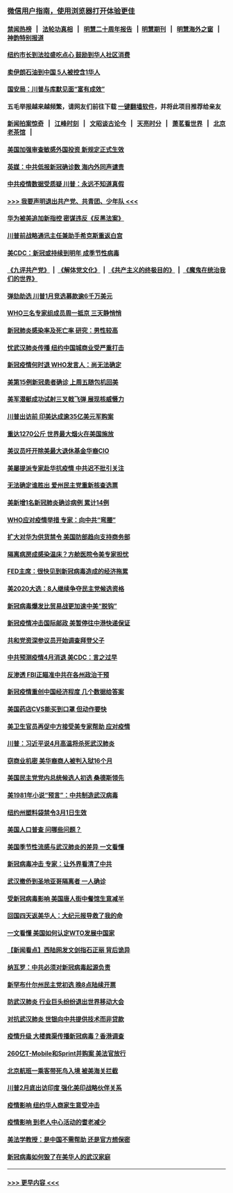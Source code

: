 ### [微信用户指南，使用浏览器打开体验更佳](https://github.com/gfw-breaker/banned-news1/blob/master/indexes/wechat-guide.md?t=0)
#### [禁闻热榜](热点新闻.md?t=0)  &nbsp;&nbsp;|&nbsp;&nbsp; [法轮功真相](https://github.com/gfw-breaker/truth/blob/master/README.md?t=0) &nbsp;&nbsp;|&nbsp;&nbsp; [明慧二十周年报告](https://github.com/gfw-breaker/mh-reports/blob/master/README.md?t=0) &nbsp;&nbsp;|&nbsp;&nbsp;[明慧期刊](https://github.com/gfw-breaker/mh-qikan) &nbsp;&nbsp;|&nbsp;&nbsp; [明慧海外之窗](https://github.com/gfw-breaker/mh-news/blob/master/README.md?t=0) &nbsp;&nbsp;|&nbsp;&nbsp; [神韵特别报道](https://github.com/gfw-breaker/mh-news/blob/master/shenyun.md?t=0)
#### [纽约市长到法拉盛吃点心  鼓励到华人社区消费](../pages/nsc412/n11868197.md?t=02141722) 
#### [卖伊朗石油到中国  5人被控含1华人](../pages/nsc412/n11867988.md?t=02141722) 
#### [国安局：川普与库默见面“富有成效”](../pages/nsc412/n11867976.md?t=02141722) 
#### 五毛举报越来越频繁，请网友们前往下载 [一键翻墙软件](https://github.com/gfw-breaker/ssr-accounts)，并将此项目推荐给亲友
#### [新闻拍案惊奇](https://github.com/gfw-breaker/banned-news1/blob/master/pages/link4.md) &nbsp;&nbsp;|&nbsp;&nbsp; [江峰时刻](https://github.com/gfw-breaker/banned-news1/blob/master/pages/link4.md) &nbsp;&nbsp;|&nbsp;&nbsp; [文昭谈古论今](https://github.com/gfw-breaker/banned-news1/blob/master/pages/link4.md) &nbsp;&nbsp;|&nbsp;&nbsp; [天亮时分](https://github.com/gfw-breaker/banned-news1/blob/master/pages/link4.md) &nbsp;&nbsp;|&nbsp;&nbsp; [萧茗看世界](https://github.com/gfw-breaker/banned-news1/blob/master/pages/link4.md) &nbsp;&nbsp;|&nbsp;&nbsp; [北京老茶馆](https://github.com/gfw-breaker/banned-news1/blob/master/pages/link4.md) &nbsp;&nbsp;|&nbsp;&nbsp; 
#### [美国加强审查敏感外国投资 新规定正式生效](../pages/nsc412/n11868041.md?t=02141722) 
#### [英媒：中共低报新冠确诊数 海内外同声谴责](../pages/nsc412/n11867421.md?t=02141722) 
#### [中共疫情数据受质疑 川普：永远不知道真假](../pages/nsc412/n11867195.md?t=02141722) 
#### [>>> 我要声明退出共产党、共青团、少年队 <<<](https://github.com/begood0513/goodnews/blob/master/quit/letter.md) 
#### [华为被美追加新指控 密谋违反《反黑法案》](../pages/nsc412/n11867191.md?t=02141722) 
#### [川普前战略通讯主任兼助手希克斯重返白宫](../pages/nsc412/n11867104.md?t=02141722) 
#### [美CDC：新冠或持续到明年 成季节性病毒](../pages/nsc412/n11867279.md?t=02141722) 
#### [《九评共产党》](https://github.com/begood0513/9ping.md/blob/master/README.md) &nbsp;|&nbsp; [《解体党文化》](../../../../jtdwh.md/blob/master/README.md)  &nbsp;|&nbsp; [《共产主义的终极目的》](../../../../gczydzjmd.md/blob/master/README.md) &nbsp;|&nbsp; [《魔鬼在统治我们的世界》](../../../../mgztzwmdsj.md/blob/master/README.md) 
#### [弹劾助选 川普1月竞选募款逾6千万美元](../pages/nsc412/n11866950.md?t=02141722) 
#### [WHO三名专家组成员周一抵京 三天静悄悄](../pages/nsc412/n11866947.md?t=02141722) 
#### [新冠肺炎感染率及死亡率 研究：男性较高](../pages/nsc412/n11866956.md?t=02141722) 
#### [忧武汉肺炎传播 纽约中国城商业受严重打击](../pages/nsc412/n11866902.md?t=02141722) 
#### [新冠疫情何时退 WHO发言人：尚无法确定](../pages/nsc412/n11866864.md?t=02141722) 
#### [美第15例新冠患者确诊 上周五随包机回美](../pages/nsc412/n11866852.md?t=02141722) 
#### [美军潜艇成功试射三叉戟飞弹 展现核威慑力](../pages/nsc412/n11866046.md?t=02141722) 
#### [川普出访前 印美达成逾35亿美元军购案](../pages/nsc412/n11865444.md?t=02141722) 
#### [重达1270公斤 世界最大烟火在美国施放](../pages/nsc412/n11865198.md?t=02141722) 
#### [美议员吁开除美最大退休基金华裔CIO](../pages/nsc412/n11865230.md?t=02141722) 
#### [美屡提派专家赴华抗疫情 中共迟不批引关注](../pages/nsc412/n11864719.md?t=02141722) 
#### [无法确定谁胜出 爱州民主党重新核查选票](../pages/nsc412/n11864830.md?t=02141722) 
#### [美新增1名新冠肺炎确诊病例 累计14例](../pages/nsc412/n11864893.md?t=02141722) 
#### [WHO应对疫情举措 专家：向中共“弯腰”](../pages/nsc412/n11864727.md?t=02141722) 
#### [扩大对华为供货禁令 美国防部趋向支持商务部](../pages/nsc412/n11864773.md?t=02141722) 
#### [隔离病房成感染温床？方舱医院令美专家担忧](../pages/nsc412/n11864575.md?t=02141722) 
#### [FED主席：很快见到新冠病毒造成的经济拖累](../pages/nsc412/n11864507.md?t=02141722) 
#### [美2020大选：8人继续争夺民主党候选资格](../pages/nsc412/n11864327.md?t=02141722) 
#### [新冠病毒爆发比贸易战更加速中美“脱钩”](../pages/nsc412/n11864470.md?t=02141722) 
#### [新冠疫情冲击国际邮政 美暂停往中港快递保证](../pages/nsc412/n11864207.md?t=02141722) 
#### [共和党资深参议员开始调查拜登父子](../pages/nsc412/n11863984.md?t=02141722) 
#### [中共预测疫情4月消退 美CDC：言之过早](../pages/nsc412/n11864310.md?t=02141722) 
#### [反渗透 FBI正瞄准中共在各州政治干预](../pages/nsc412/n11864300.md?t=02141722) 
#### [新冠疫情重创中国经济程度 几个数据给答案](../pages/nsc412/n11864203.md?t=02141722) 
#### [美国药店CVS能买到口罩 但动作要快](../pages/nsc412/n11862438.md?t=02141722) 
#### [美卫生官员再促中方接受美专家帮助 应对疫情](../pages/nsc412/n11864043.md?t=02141722) 
#### [川普：习近平说4月高温将杀死武汉肺炎](../pages/nsc412/n11860814.md?t=02141722) 
#### [窃商业机密 美华裔商人被判入狱16个月](../pages/nsc412/n11863911.md?t=02141722) 
#### [美国民主党党内总统候选人初选 桑德斯领先](../pages/nsc412/n11863475.md?t=02141722) 
#### [美1981年小说“预言”：中共制造武汉病毒](../pages/nsc412/n11863306.md?t=02141722) 
#### [纽约州塑料袋禁令3月1日生效](../pages/nsc412/n11862832.md?t=02141722) 
#### [美国人口普查  问哪些问题？](../pages/nsc412/n11862808.md?t=02141722) 
#### [美国季节性流感与武汉肺炎的差异 一文看懂](../pages/nsc412/n11862428.md?t=02141722) 
#### [新冠病毒冲击 专家：让外界看清了中共](../pages/nsc412/n11862280.md?t=02141722) 
#### [武汉撤侨到圣地亚哥隔离者 一人确诊](../pages/nsc412/n11862460.md?t=02141722) 
#### [受新冠病毒影响 美国唐人街中餐馆生意减半](../pages/nsc412/n11861940.md?t=02141722) 
#### [回国四天返美华人：大纪元报导救了我的命](../pages/nsc412/n11862181.md?t=02141722) 
#### [一文看懂 美国如何认定WTO发展中国家](../pages/nsc412/n11862051.md?t=02141722) 
#### [【新闻看点】西陆网发文剑指石正丽 背后诡异](../pages/nsc412/n11861792.md?t=02141722) 
#### [纳瓦罗：中共必须对新冠病毒起源负责](../pages/nsc412/n11861810.md?t=02141722) 
#### [新罕布什尔州民主党初选 晚8点陆续开票](../pages/nsc412/n11861872.md?t=02141722) 
#### [防武汉肺炎 行业巨头纷纷退出世界移动大会](../pages/nsc412/n11861795.md?t=02141722) 
#### [对抗武汉肺炎 世银向中共提供技术而非贷款](../pages/nsc412/n11861652.md?t=02141722) 
#### [疫情升级 大楼粪渠传播新冠病毒？香港调查](../pages/nsc412/n11861556.md?t=02141722) 
#### [260亿T-Mobile和Sprint并购案 美法官放行](../pages/nsc412/n11861511.md?t=02141722) 
#### [北京航班一乘客带死鸟入境 被美海关拦截](../pages/nsc412/n11861317.md?t=02141722) 
#### [川普2月底出访印度 强化美印战略伙伴关系](../pages/nsc412/n11860557.md?t=02141722) 
#### [疫情影响  纽约华人商家生意受冲击](../pages/nsc412/n11860284.md?t=02141722) 
#### [疫情影响  到老人中心活动的耆老减少](../pages/nsc412/n11860199.md?t=02141722) 
#### [美法学教授：是中国不需帮助 还是官方想保密](../pages/nsc412/n11859492.md?t=02141722) 
#### [新冠病毒如何毁了在美华人的武汉家庭](../pages/nsc412/n11859524.md?t=02141722) 

----
#### [ >>> 更早内容 <<< ](../indexes/nsc412-earlier.md)
